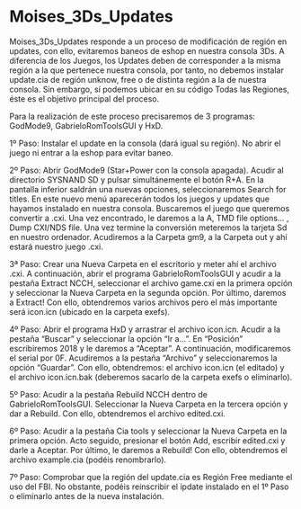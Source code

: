 # Moises_3Ds_Updates

Moises_3Ds_Updates responde a un proceso de modificación de región en updates, con ello, evitaremos baneos de eshop en nuestra consola 3Ds. 
A diferencia de los Juegos, los Updates deben de corresponder a la misma región a la que pertenece nuestra consola, por tanto, no debemos instalar update.cia de región unknow, free o de distinta región a la de nuestra consola. Sin embargo, sí podemos ubicar en su código Todas las Regiones, éste es el objetivo principal del proceso. 

Para la realización de este proceso precisaremos de 3 programas: GodMode9, GabrieloRomToolsGUI y HxD.

1º Paso: Instalar el update en la consola (dará igual su región). No abrir el juego ni entrar a la eshop para evitar baneo.

2º Paso: Abrir GodMode9 (Star+Power con la consola apagada). Acudir al directorio SYSNAND SD y pulsar simultánemente el botón R+A. En la pantalla inferior saldrán una nuevas opciones, seleccionaremos Search for titles. En este nuevo menú aparecerán todos los juegos y updates que hayamos instalado en nuestra consola. Buscaremos el juego que queremos convertir a .cxi. Una vez encontrado, le daremos a la A, TMD file options… , Dump CXI/NDS file. Una vez termine la conversión meteremos la tarjeta Sd en nuestro ordenador. Acudiremos a la Carpeta gm9, a la Carpeta out y ahí estará nuestro juego .cxi. 

3ª Paso: Crear una Nueva Carpeta en el escritorio y meter ahí el archivo .cxi. A continuación, abrir el programa GabrieloRomToolsGUI y acudir a la pestaña Extract NCCH, seleccionar el archivo game.cxi en la primera opción y seleccionar la Nueva Carpeta en la segunda opción. Por último, daremos a Extract! Con ello, obtendremos varios archivos pero el más importante será icon.icn (ubicado en la carpeta exefs).

4º Paso: Abrir el programa HxD y arrastrar el archivo icon.icn. Acudir a la pestaña “Buscar”  y seleccionar la opción “Ir a…”. En “Posición” escribiremos 2018 y le daremos a “Aceptar”. A continuación, modificaremos el serial por 0F. Acudiremos a la pestaña “Archivo” y seleccionaremos la opción “Guardar”. Con ello, obtendremos: el archivo icon.icn (el editado) y el archivo icon.icn.bak (deberemos sacarlo de la carpeta exefs o eliminarlo).

5º Paso: Acudir a la pestaña Rebuild NCCH dentro de GabrieloRomToolsGUI. Seleccionar la Nueva Carpeta en la tercera opción y dar a Rebuild. Con ello, obtendremos el archivo edited.cxi. 

6º Paso: Acudir a la pestaña Cia tools y seleccionar la Nueva Carpeta en la primera opción. Acto seguido, presionar el botón Add, escribir edited.cxi y darle a Aceptar. Por último, le daremos a Rebuild! Con ello, obtendremos el archivo example.cia (podéis renombrarlo). 

7º Paso: Comprobar que la región del update.cia es Región Free mediante el uso del FBI. No obstante, podéis reinscribir el ipdate instalado en el 1º Paso o eliminarlo antes de la nueva instalación. 
